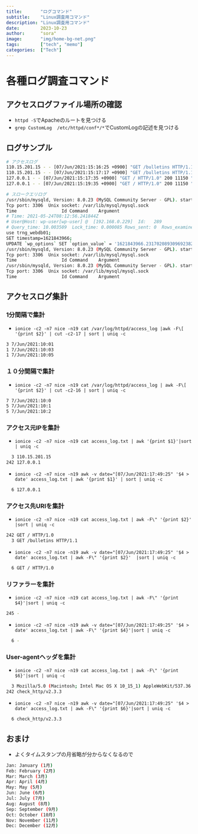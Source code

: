 ```yaml
---
title:       "ログコマンド"
subtitle:    "Linux調査用コマンド"
description: "Linux調査用コマンド"
date:        2023-10-23
author:      "sora"
image:       "img/home-bg-net.png"
tags:        ["tech", "memo"]
categories:  ["Tech"]
---
```


# 各種ログ調査コマンド

## アクセスログファイル場所の確認

- `httpd -S`でApacheのルートを見つける
- `grep CustomLog  /etc/httpd/conf*/*`でCustomLogの記述を見つける

## ログサンプル

```bash
# アクセスログ
110.15.201.15 - - [07/Jun/2021:15:16:25 +0900] "GET /bulletins HTTP/1.1" 504 9345 "-" "Mozilla/5.0 (Macintosh; Intel Mac OS X 10_15_1) AppleWebKit/537.36 (KHTML, like Gecko) Chrome/78.0.3904.108 Safari/537.36"
110.15.201.15 - - [07/Jun/2021:15:17:17 +0900] "GET /bulletins HTTP/1.1" 504 9345 "-" "Mozilla/5.0 (Macintosh; Intel Mac OS X 10_15_1) AppleWebKit/537.36 (KHTML, like Gecko) Chrome/78.0.3904.108 Safari/537.36"
127.0.0.1 - - [07/Jun/2021:15:17:35 +0900] "GET / HTTP/1.0" 200 11150 "-" "check_http/v2.3.3"
127.0.0.1 - - [07/Jun/2021:15:19:35 +0900] "GET / HTTP/1.0" 200 11150 "-" "check_http/v2.3.3"

# スロークエリログ
/usr/sbin/mysqld, Version: 8.0.23 (MySQL Community Server - GPL). started with:
Tcp port: 3306  Unix socket: /var/lib/mysql/mysql.sock
Time                 Id Command    Argument
# Time: 2021-05-24T08:12:56.241844Z
# User@Host: wp-user[wp-user] @  [192.168.0.229]  Id:   289
# Query_time: 10.003509  Lock_time: 0.000085 Rows_sent: 0  Rows_examined: 1
use trng_webdb01;
SET timestamp=1621843966;
UPDATE `wp_options` SET `option_value` = '1621843966.2317020893096923828125' WHERE `option_name` = '_transient_doing_cron';
/usr/sbin/mysqld, Version: 8.0.23 (MySQL Community Server - GPL). started with:
Tcp port: 3306  Unix socket: /var/lib/mysql/mysql.sock
Time                 Id Command    Argument
/usr/sbin/mysqld, Version: 8.0.23 (MySQL Community Server - GPL). started with:
Tcp port: 3306  Unix socket: /var/lib/mysql/mysql.sock
Time                 Id Command    Argument
```

## アクセスログ集計

### 1分間隔で集計

- `ionice -c2 -n7 nice -n19 cat /var/log/httpd/access_log |awk -F\[ '{print $2}' | cut -c2-17 | sort | uniq -c`

```bash
3 7/Jun/2021:10:01
1 7/Jun/2021:10:03
1 7/Jun/2021:10:05
```

### １０分間隔で集計

- `ionice -c2 -n7 nice -n19 cat /var/log/httpd/access_log | awk -F\[ '{print $2}' | cut -c2-16 | sort | uniq -c`

```bash
7 7/Jun/2021:10:0
5 7/Jun/2021:10:1
5 7/Jun/2021:10:2
```

### アクセス元IPを集計

- `ionice -c2 -n7 nice -n19 cat access_log.txt | awk '{print $1}'|sort | uniq -c`

```bash
  3 110.15.201.15
242 127.0.0.1
```

- `ionice -c2 -n7 nice -n19 awk -v date="[07/Jun/2021:17:49:25" '$4 > date' access_log.txt | awk '{print $1}' | sort | uniq -c`

```bash
  6 127.0.0.1
```

### アクセス先URIを集計

- `ionice -c2 -n7 nice -n19 cat access_log.txt | awk -F\" '{print $2}'  |sort | uniq -c`

```bash
242 GET / HTTP/1.0
  3 GET /bulletins HTTP/1.1
```

- `ionice -c2 -n7 nice -n19 awk -v date="[07/Jun/2021:17:49:25" '$4 > date' access_log.txt | awk -F\" '{print $2}'  |sort | uniq -c`

```bash
  6 GET / HTTP/1.0
```

### リファラーを集計

- `ionice -c2 -n7 nice -n19 cat access_log.txt | awk -F\" '{print $4}'|sort | uniq -c`

```bash
245 -
```

- `ionice -c2 -n7 nice -n19 awk -v date="[07/Jun/2021:17:49:25" '$4 > date' access_log.txt | awk -F\" '{print $4}'|sort | uniq -c`

```bash
  6 -
```

### User-agentヘッダを集計

- `ionice -c2 -n7 nice -n19 cat access_log.txt | awk -F\" '{print $6}'|sort | uniq -c`

```bash
  3 Mozilla/5.0 (Macintosh; Intel Mac OS X 10_15_1) AppleWebKit/537.36 (KHTML, like Gecko) Chrome/78.0.3904.108 Safari/537.36
242 check_http/v2.3.3
```

- `ionice -c2 -n7 nice -n19 awk -v date="[07/Jun/2021:17:49:25" '$4 > date' access_log.txt | awk -F\" '{print $6}'|sort | uniq -c`

```bash
  6 check_http/v2.3.3
```

## おまけ

- よくタイムスタンプの月省略が分からなくなるので

```bash
Jan: January (1月)
Feb: February (2月)
Mar: March (3月)
Apr: April (4月)
May: May (5月)
Jun: June (6月)
Jul: July (7月)
Aug: August (8月)
Sep: September (9月)
Oct: October (10月)
Nov: November (11月)
Dec: December (12月)
```
